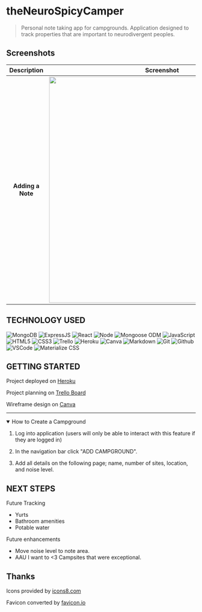 # theNeuroSpicyCamper

> Personal note taking app for  campgrounds. Application designed to track properties that are important to neurodivergent peoples.  

## Screenshots
| Description | Screenshot |
|:------------:|:------------:|
|**Adding a Note**| <img src="public/images/addNote.png" width="600"> 




## TECHNOLOGY USED

  ![MongoDB](https://img.shields.io/badge/-MongoDB-05122A?style=flat&logo=mongodb)
  ![ExpressJS](https://img.shields.io/badge/-Express-05122A?style=flat&logo=express)
  ![React](https://img.shields.io/badge/-React-05122A?style=flat&logo=react)
  ![Node](https://img.shields.io/badge/-Node.js-05122A?style=flat&logo=node.js)
  ![Mongoose ODM](https://img.shields.io/badge/-Mongoose_ODM-05122A?style=flat&logo=mongodb)
  ![JavaScript](https://img.shields.io/badge/-JavaScript-05122A?style=flat&logo=javascript)
  ![HTML5](https://img.shields.io/badge/-HTML5-05122A?style=flat&logo=html5)
  ![CSS3](https://img.shields.io/badge/-CSS-05122A?style=flat&logo=css3)
  ![Trello](https://img.shields.io/badge/-Trello-05122A?style=flat&logo=trello)
  ![Heroku](https://img.shields.io/badge/-Heroku-05122A?style=flat&logo=heroku)
  ![Canva](https://img.shields.io/badge/-Canva-05122A?style=flat&logo=canva)
  ![Markdown](https://img.shields.io/badge/-Markdown-05122A?style=flat&logo=markdown)
  ![Git](https://img.shields.io/badge/-Git-05122A?style=flat&logo=git)
  ![Github](https://img.shields.io/badge/-GitHub-05122A?style=flat&logo=github)
  ![VSCode](https://img.shields.io/badge/-VS_Code-05122A?style=flat&logo=visualstudio)
  ![Materialize CSS](https://img.shields.io/badge/-Materialize_CSS-05122A?style=flat&logo=materialdesign)

## GETTING STARTED

Project deployed on [Heroku](https://trello.com/b/BTy4SfdR/the-neurospicy-camper)

Project planning on [Trello Board](https://trello.com/b/BTy4SfdR/the-neurospicy-camper)


Wireframe design on [Canva](https://www.canva.com/design/DAF5mGitbGY/6Q9J8yzPjiChQvm81Rr0CA/edit)

---

<details open>
<summary> How to Create a Campground </summary>
 
1. Log into application (users will only be able to interact with this feature if they are logged in)
 
2. In the navigation bar click "ADD CAMPGROUND".
 
3. Add all details on the following page; name, number of sites, location, and noise level.  

</details>


## NEXT STEPS

Future Tracking
- Yurts
- Bathroom amenities
- Potable water 

Future enhancements 
- Move noise level to note area.
- AAU I want to <3 Campsites that were exceptional. 


## Thanks
Icons provided by [icons8.com](https://icons8.com/icon/2512/campfire)

Favicon converted by [favicon.io](https://favicon.io/favicon-converter/)



